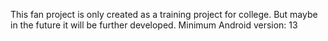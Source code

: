 This fan project is only created as a training project for college. But maybe in the future it will be further developed.
Minimum Android version: 13
